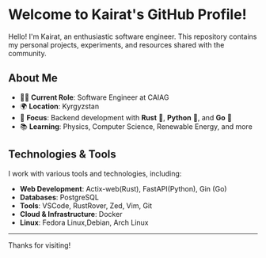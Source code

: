 # Welcome to Kairat's GitHub Profile!

Hello! I'm Kairat, an enthusiastic software engineer. This repository contains my personal projects, experiments, and resources shared with the community.


## About Me

- 👨‍💻 **Current Role**: Software Engineer at CAIAG  
- 🌍 **Location**: Kyrgyzstan  
- 🚀 **Focus**: Backend development with **Rust** 🦀, **Python** 🐍, and **Go** 🦦 
- 📚 **Learning**: Physics, Computer Science, Renewable Energy, and more  

## Technologies & Tools

I work with various tools and technologies, including:

- **Web Development**: Actix-web(Rust), FastAPI(Python), Gin (Go)
- **Databases**: PostgreSQL 
- **Tools**: VSCode, RustRover, Zed, Vim, Git  
- **Cloud & Infrastructure**: Docker  
- **Linux**: Fedora Linux,Debian, Arch Linux  

---

Thanks for visiting!
